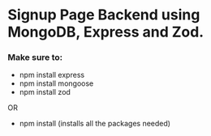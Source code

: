 # Signup Page Backend using MongoDB, Express and Zod.
### Make sure to:
* npm install express
* npm install mongoose
* npm install zod

OR 
* npm install
  (installs all the packages needed)
